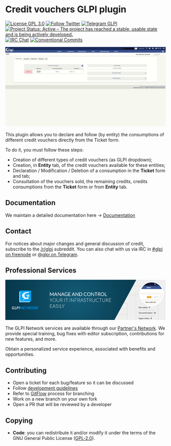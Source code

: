 # Credit vouchers GLPI plugin

[![License GPL 3.0](https://img.shields.io/badge/License-GPL%203.0-blue.svg)](https://github.com/pluginsGLPI/credit/blob/develop/LICENSE.md)
[![Follow Twitter](https://img.shields.io/badge/Twitter-GLPI%20Project-26A2FA.svg)](https://twitter.com/GLPI_PROJECT)
[![Telegram GLPI](https://img.shields.io/badge/Telegram-GLPI-274979.svg)](https://t.me/glpien)
[![Project Status: Active – The project has reached a stable, usable state and is being actively developed.](http://www.repostatus.org/badges/latest/active.svg)](http://www.repostatus.org/#active)
[![IRC Chat](https://img.shields.io/badge/IRC-%23GLPI-blue.svg)](http://webchat.freenode.net/?channels=GLPI)
[![Conventional Commits](https://img.shields.io/badge/Conventional%20Commits-1.0.0-yellow.svg)](https://conventionalcommits.org)

![Screenshot](./credit.gif "Credit")

This plugin allows you to declare and follow (by entity) the consumptions of different credit vouchers
directly from the Ticket form.

To do it, you must follow these steps:

* Creation of different types of credit vouchers (as GLPI dropdown);
* Creation, in **Entity** tab, of the credit vouchers available for these entities;
* Declaration / Modification / Deletion of a consumption in the **Ticket** form and tab;
* Consultation of the vouchers sold, the remaining credits, credits consumptions from the **Ticket** form or from **Entity** tab.

## Documentation

We maintain a detailed documentation here -> [Documentation](https://glpi-plugins.readthedocs.io/en/latest/credit/index.html)

## Contact

For notices about major changes and general discussion of credit, subscribe to the [/r/glpi](https://www.reddit.com/r/glpi/) subreddit.
You can also chat with us via IRC in [#glpi on freenode](http://webchat.freenode.net/?channels=glpi) or [@glpi on Telegram](https://t.me/glpien).

## Professional Services

![GLPI Network](./glpi_network.png "GLPI network")

The GLPI Network services are available through our [Partner's Network](http://www.teclib-edition.com/en/partners/). We provide special training, bug fixes with editor subscription, contributions for new features, and more.

Obtain a personalized service experience, associated with benefits and opportunities.

## Contributing

* Open a ticket for each bug/feature so it can be discussed
* Follow [development guidelines](http://glpi-developer-documentation.readthedocs.io/en/latest/plugins/index.html)
* Refer to [GitFlow](http://git-flow.readthedocs.io/) process for branching
* Work on a new branch on your own fork
* Open a PR that will be reviewed by a developer

## Copying

* **Code**: you can redistribute it and/or modify
    it under the terms of the GNU General Public License ([GPL-2.0](https://www.gnu.org/licenses/gpl-2.0.en.html)).
